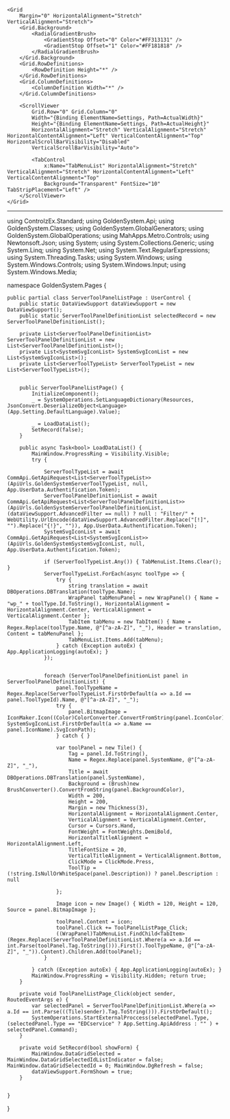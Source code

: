 ﻿<UserControl
    x:Class="GoldenSystem.Pages.ServerToolPanelListPage"
    xmlns="http://schemas.microsoft.com/winfx/2006/xaml/presentation"
    xmlns:x="http://schemas.microsoft.com/winfx/2006/xaml"
    xmlns:Controls="http://metro.mahapps.com/winfx/xaml/controls"
    xmlns:bh="http://schemas.microsoft.com/xaml/behaviors"
    xmlns:d="http://schemas.microsoft.com/expression/blend/2008"
    xmlns:iconPacks="http://metro.mahapps.com/winfx/xaml/iconpacks"
    xmlns:local="clr-namespace:GoldenSystem.Pages"
    xmlns:mc="http://schemas.openxmlformats.org/markup-compatibility/2006"
    xmlns:xctk="http://schemas.xceed.com/wpf/xaml/toolkit"
    Name="View"
    HorizontalAlignment="Stretch"
    VerticalAlignment="Stretch"
    d:DesignHeight="600"
    d:DesignWidth="900"
    Foreground="White"
    Tag="View"
    mc:Ignorable="d">

    <Grid
        Margin="0" HorizontalAlignment="Stretch" VerticalAlignment="Stretch">
        <Grid.Background>
            <RadialGradientBrush>
                <GradientStop Offset="0" Color="#FF313131" />
                <GradientStop Offset="1" Color="#FF181818" />
            </RadialGradientBrush>
        </Grid.Background>
        <Grid.RowDefinitions>
            <RowDefinition Height="*" />
        </Grid.RowDefinitions>
        <Grid.ColumnDefinitions>
            <ColumnDefinition Width="*" />
        </Grid.ColumnDefinitions>

        <ScrollViewer
            Grid.Row="0" Grid.Column="0"
            Width="{Binding ElementName=Settings, Path=ActualWidth}"
            Height="{Binding ElementName=Settings, Path=ActualHeight}"
            HorizontalAlignment="Stretch" VerticalAlignment="Stretch" HorizontalContentAlignment="Left" VerticalContentAlignment="Top" HorizontalScrollBarVisibility="Disabled"
            VerticalScrollBarVisibility="Auto">

            <TabControl
                x:Name="TabMenuList" HorizontalAlignment="Stretch" VerticalAlignment="Stretch" HorizontalContentAlignment="Left" VerticalContentAlignment="Top"
                Background="Transparent" FontSize="10" TabStripPlacement="Left" />
        </ScrollViewer>
    </Grid>
</UserControl>

----------------------------------------------------------------------------------------------------------------
using ControlzEx.Standard;
using GoldenSystem.Api;
using GoldenSystem.Classes;
using GoldenSystem.GlobalGenerators;
using GoldenSystem.GlobalOperations;
using MahApps.Metro.Controls;
using Newtonsoft.Json;
using System;
using System.Collections.Generic;
using System.Linq;
using System.Net;
using System.Text.RegularExpressions;
using System.Threading.Tasks;
using System.Windows;
using System.Windows.Controls;
using System.Windows.Input;
using System.Windows.Media;


namespace GoldenSystem.Pages {

    public partial class ServerToolPanelListPage : UserControl {
        public static DataViewSupport dataViewSupport = new DataViewSupport();
        public static ServerToolPanelDefinitionList selectedRecord = new ServerToolPanelDefinitionList();

        private List<ServerToolPanelDefinitionList> ServerToolPanelDefinitionList = new List<ServerToolPanelDefinitionList>();
        private List<SystemSvgIconList> SystemSvgIconList = new List<SystemSvgIconList>();
        private List<ServerToolTypeList> ServerToolTypeList = new List<ServerToolTypeList>();


        public ServerToolPanelListPage() {
            InitializeComponent();
            _ = SystemOperations.SetLanguageDictionary(Resources, JsonConvert.DeserializeObject<Language>(App.Setting.DefaultLanguage).Value);

            _ = LoadDataList();
            SetRecord(false);
        }

        public async Task<bool> LoadDataList() {
            MainWindow.ProgressRing = Visibility.Visible;
            try {

                ServerToolTypeList = await CommApi.GetApiRequest<List<ServerToolTypeList>>(ApiUrls.GoldenSystemServerToolTypeList, null, App.UserData.Authentification.Token);
                ServerToolPanelDefinitionList = await CommApi.GetApiRequest<List<ServerToolPanelDefinitionList>>(ApiUrls.GoldenSystemServerToolPanelDefinitionList, (dataViewSupport.AdvancedFilter == null) ? null : "Filter/" + WebUtility.UrlEncode(dataViewSupport.AdvancedFilter.Replace("[!]", "").Replace("{!}", "")), App.UserData.Authentification.Token);
                SystemSvgIconList = await CommApi.GetApiRequest<List<SystemSvgIconList>>(ApiUrls.GoldenSystemSystemSvgIconList, null, App.UserData.Authentification.Token);

                if (ServerToolTypeList.Any()) { TabMenuList.Items.Clear(); }
                ServerToolTypeList.ForEach(async toolType => {
                    try {
                        string translation = await DBOperations.DBTranslation(toolType.Name);
                        WrapPanel tabMenuPanel = new WrapPanel() { Name = "wp_" + toolType.Id.ToString(), HorizontalAlignment = HorizontalAlignment.Center, VerticalAlignment = VerticalAlignment.Center };
                        TabItem tabMenu = new TabItem() { Name = Regex.Replace(toolType.Name, @"[^a-zA-Z]", "_"), Header = translation, Content = tabMenuPanel };
                        TabMenuList.Items.Add(tabMenu);
                    } catch (Exception autoEx) { App.ApplicationLogging(autoEx); }
                });


                foreach (ServerToolPanelDefinitionList panel in ServerToolPanelDefinitionList) {
                    panel.ToolTypeName = Regex.Replace(ServerToolTypeList.FirstOrDefault(a => a.Id == panel.ToolTypeId).Name, @"[^a-zA-Z]", "_");
                    try {
                        panel.BitmapImage = IconMaker.Icon((Color)ColorConverter.ConvertFromString(panel.IconColor), SystemSvgIconList.FirstOrDefault(a => a.Name == panel.IconName).SvgIconPath);
                    } catch { }

                    var toolPanel = new Tile() {
                        Tag = panel.Id.ToString(),
                        Name = Regex.Replace(panel.SystemName, @"[^a-zA-Z]", "_"),
                        Title = await DBOperations.DBTranslation(panel.SystemName),
                        Background = (Brush)new BrushConverter().ConvertFromString(panel.BackgroundColor),
                        Width = 200,
                        Height = 200,
                        Margin = new Thickness(3),
                        HorizontalAlignment = HorizontalAlignment.Center,
                        VerticalAlignment = VerticalAlignment.Center,
                        Cursor = Cursors.Hand,
                        FontWeight = FontWeights.DemiBold,
                        HorizontalTitleAlignment = HorizontalAlignment.Left,
                        TitleFontSize = 20,
                        VerticalTitleAlignment = VerticalAlignment.Bottom,
                        ClickMode = ClickMode.Press,
                        ToolTip = (!string.IsNullOrWhiteSpace(panel.Description)) ? panel.Description : null
                        
                    };

                    Image icon = new Image() { Width = 120, Height = 120, Source = panel.BitmapImage };

                    toolPanel.Content = icon;
                    toolPanel.Click += ToolPanelListPage_Click;
                    ((WrapPanel)TabMenuList.FindChild<TabItem>(Regex.Replace(ServerToolPanelDefinitionList.Where(a => a.Id == int.Parse(toolPanel.Tag.ToString())).First().ToolTypeName, @"[^a-zA-Z]", "_")).Content).Children.Add(toolPanel);
                }

            } catch (Exception autoEx) { App.ApplicationLogging(autoEx); }
            MainWindow.ProgressRing = Visibility.Hidden; return true;
        }

        private void ToolPanelListPage_Click(object sender, RoutedEventArgs e) {
            var selectedPanel = ServerToolPanelDefinitionList.Where(a => a.Id == int.Parse(((Tile)sender).Tag.ToString())).FirstOrDefault();
            SystemOperations.StartExternalProccess(selectedPanel.Type, (selectedPanel.Type == "EDCservice" ? App.Setting.ApiAddress : "" ) + selectedPanel.Command);
        }

        private void SetRecord(bool showForm) {
            MainWindow.DataGridSelected = MainWindow.DataGridSelectedIdListIndicator = false; MainWindow.dataGridSelectedId = 0; MainWindow.DgRefresh = false;
            dataViewSupport.FormShown = true;
        }


    }
}